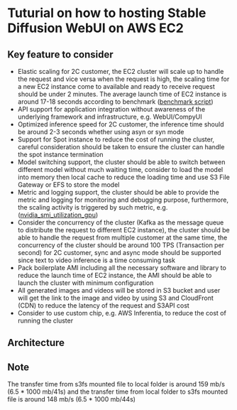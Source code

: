 # Tuturial on how to hosting Stable Diffusion WebUI on AWS EC2

## Key feature to consider

- Elastic scaling for 2C customer, the EC2 cluster will scale up to handle the request and vice versa when the request is high, the scaling time for a new EC2 instance come to available and ready to receive request should be under 2 minutes. The average launch time of EC2 instance is around 17-18 seconds according to benchmark ([benchmark script](../scripts/ec2-benchmark.sh))
- API support for application integration without awareness of the underlying framework and infrastructure, e.g. WebUI/CompyUI
- Optimized inference speed for 2C customer, the inference time should be around 2-3 seconds whether using asyn or syn mode
- Support for Spot instance to reduce the cost of running the cluster, careful consideration should be taken to ensure the cluster can handle the spot instance termination
- Model switching support, the cluster should be able to switch between different model without much waiting time, consider to load the model into memory then local cache to reduce the loading time and use S3 File Gateway or EFS to store the model
- Metric and logging support, the cluster should be able to provide the metric and logging for monitoring and debugging purpose, furthermore, the scaling activity is triggered by such metric, e.g. ([nvidia_smi_utilization_gpu](https://docs.aws.amazon.com/AmazonCloudWatch/latest/monitoring/CloudWatch-Agent-NVIDIA-GPU.html))
- Consider the concurrency of the cluster (Kafka as the message queue to distribute the request to different EC2 instance), the cluster should be able to handle the request from multiple customer at the same time, the concurrency of the cluster should be around 100 TPS (Transaction per second) for 2C customer, sync and async mode should be supported since text to video inference is a time consuming task
- Pack boilerplate AMI including all the necessary software and library to reduce the launch time of EC2 instance, the AMI should be able to launch the cluster with minimum configuration
- All generated images and videos will be stored in S3 bucket and user will get the link to the image and video by using S3 and CloudFront (CDN) to reduce the latency of the request and S3API cost
- Consider to use custom chip, e.g. AWS Inferentia, to reduce the cost of running the cluster

## Architecture

## Note
The transfer time from s3fs mounted file to local folder is around 159 mb/s (6.5 * 1000 mb/41s) and the transfer time from local folder to s3fs mounted file is around 148 mb/s (6.5 * 1000 mb/44s)
